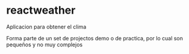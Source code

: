 # reactweather
Aplicacion para obtener el clima

Forma parte de un set de projectos demo o de practica, por lo cual son pequeños y no muy complejos
